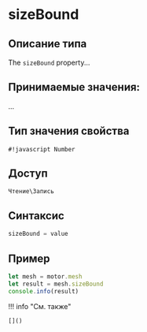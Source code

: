# sizeBound

## Описание типа
The `sizeBound` property...

## Принимаемые значения:
...

## Тип значения свойства
`#!javascript Number`

## Доступ
`Чтение\Запись`

## Синтаксис
```javascript
sizeBound = value
```

## Пример
```javascript linenums="1"
let mesh = motor.mesh
let result = mesh.sizeBound
console.info(result)
```

!!! info "См. также"

    []()

